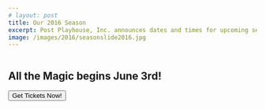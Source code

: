 ```yaml
---
# layout: post
title: Our 2016 Season
excerpt: Post Playhouse, Inc. announces dates and times for upcoming season.
image: /images/2016/seasonslide2016.jpg
---
```


<img src="/images/2016/seasonslide2016.jpg" alt="">
<h2 class="font-uber">All the Magic begins June 3rd!</h2>
<div>
  <form class="text-center" action="https://postplayhousetickets.universitytickets.com/user_pages/event_listings.asp" method="link">
    <button class="online">Get Tickets Now!</button><br>
  </form>
</div>
